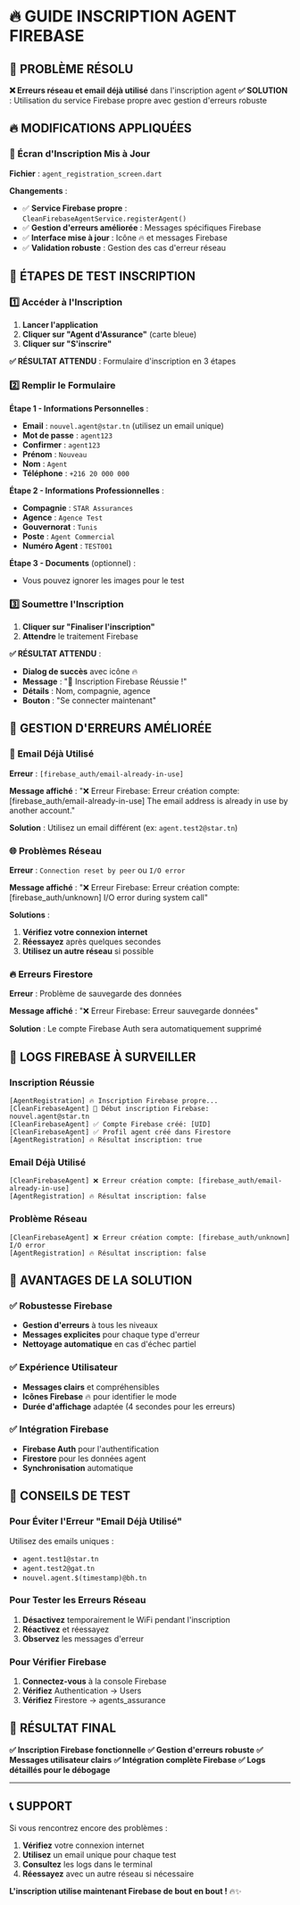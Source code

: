 # 🔥 **GUIDE INSCRIPTION AGENT FIREBASE**

## 🎯 **PROBLÈME RÉSOLU**

**❌ Erreurs réseau et email déjà utilisé** dans l'inscription agent
**✅ SOLUTION** : Utilisation du service Firebase propre avec gestion d'erreurs robuste

## 🔥 **MODIFICATIONS APPLIQUÉES**

### **📝 Écran d'Inscription Mis à Jour**

**Fichier** : `agent_registration_screen.dart`

**Changements** :
- ✅ **Service Firebase propre** : `CleanFirebaseAgentService.registerAgent()`
- ✅ **Gestion d'erreurs améliorée** : Messages spécifiques Firebase
- ✅ **Interface mise à jour** : Icône 🔥 et messages Firebase
- ✅ **Validation robuste** : Gestion des cas d'erreur réseau

## 📱 **ÉTAPES DE TEST INSCRIPTION**

### **1️⃣ Accéder à l'Inscription**

1. **Lancer l'application**
2. **Cliquer sur "Agent d'Assurance"** (carte bleue)
3. **Cliquer sur "S'inscrire"**

**✅ RÉSULTAT ATTENDU** : Formulaire d'inscription en 3 étapes

### **2️⃣ Remplir le Formulaire**

**Étape 1 - Informations Personnelles** :
- **Email** : `nouvel.agent@star.tn` (utilisez un email unique)
- **Mot de passe** : `agent123`
- **Confirmer** : `agent123`
- **Prénom** : `Nouveau`
- **Nom** : `Agent`
- **Téléphone** : `+216 20 000 000`

**Étape 2 - Informations Professionnelles** :
- **Compagnie** : `STAR Assurances`
- **Agence** : `Agence Test`
- **Gouvernorat** : `Tunis`
- **Poste** : `Agent Commercial`
- **Numéro Agent** : `TEST001`

**Étape 3 - Documents** (optionnel) :
- Vous pouvez ignorer les images pour le test

### **3️⃣ Soumettre l'Inscription**

1. **Cliquer sur "Finaliser l'inscription"**
2. **Attendre** le traitement Firebase

**✅ RÉSULTAT ATTENDU** :
- **Dialog de succès** avec icône 🔥
- **Message** : "🎉 Inscription Firebase Réussie !"
- **Détails** : Nom, compagnie, agence
- **Bouton** : "Se connecter maintenant"

## 🚨 **GESTION D'ERREURS AMÉLIORÉE**

### **📧 Email Déjà Utilisé**

**Erreur** : `[firebase_auth/email-already-in-use]`

**Message affiché** : "❌ Erreur Firebase: Erreur création compte: [firebase_auth/email-already-in-use] The email address is already in use by another account."

**Solution** : Utilisez un email différent (ex: `agent.test2@star.tn`)

### **🌐 Problèmes Réseau**

**Erreur** : `Connection reset by peer` ou `I/O error`

**Message affiché** : "❌ Erreur Firebase: Erreur création compte: [firebase_auth/unknown] I/O error during system call"

**Solutions** :
1. **Vérifiez votre connexion internet**
2. **Réessayez** après quelques secondes
3. **Utilisez un autre réseau** si possible

### **🔥 Erreurs Firestore**

**Erreur** : Problème de sauvegarde des données

**Message affiché** : "❌ Erreur Firebase: Erreur sauvegarde données"

**Solution** : Le compte Firebase Auth sera automatiquement supprimé

## 🔧 **LOGS FIREBASE À SURVEILLER**

### **Inscription Réussie**
```
[AgentRegistration] 🔥 Inscription Firebase propre...
[CleanFirebaseAgent] 📝 Début inscription Firebase: nouvel.agent@star.tn
[CleanFirebaseAgent] ✅ Compte Firebase créé: [UID]
[CleanFirebaseAgent] ✅ Profil agent créé dans Firestore
[AgentRegistration] 🔥 Résultat inscription: true
```

### **Email Déjà Utilisé**
```
[CleanFirebaseAgent] ❌ Erreur création compte: [firebase_auth/email-already-in-use]
[AgentRegistration] 🔥 Résultat inscription: false
```

### **Problème Réseau**
```
[CleanFirebaseAgent] ❌ Erreur création compte: [firebase_auth/unknown] I/O error
[AgentRegistration] 🔥 Résultat inscription: false
```

## 🎯 **AVANTAGES DE LA SOLUTION**

### **✅ Robustesse Firebase**
- **Gestion d'erreurs** à tous les niveaux
- **Messages explicites** pour chaque type d'erreur
- **Nettoyage automatique** en cas d'échec partiel

### **✅ Expérience Utilisateur**
- **Messages clairs** et compréhensibles
- **Icônes Firebase** 🔥 pour identifier le mode
- **Durée d'affichage** adaptée (4 secondes pour les erreurs)

### **✅ Intégration Firebase**
- **Firebase Auth** pour l'authentification
- **Firestore** pour les données agent
- **Synchronisation** automatique

## 🧪 **CONSEILS DE TEST**

### **Pour Éviter l'Erreur "Email Déjà Utilisé"**

Utilisez des emails uniques :
- `agent.test1@star.tn`
- `agent.test2@gat.tn`
- `nouvel.agent.$(timestamp)@bh.tn`

### **Pour Tester les Erreurs Réseau**

1. **Désactivez** temporairement le WiFi pendant l'inscription
2. **Réactivez** et réessayez
3. **Observez** les messages d'erreur

### **Pour Vérifier Firebase**

1. **Connectez-vous** à la console Firebase
2. **Vérifiez** Authentication → Users
3. **Vérifiez** Firestore → agents_assurance

## 🎉 **RÉSULTAT FINAL**

**✅ Inscription Firebase fonctionnelle**
**✅ Gestion d'erreurs robuste**
**✅ Messages utilisateur clairs**
**✅ Intégration complète Firebase**
**✅ Logs détaillés pour le débogage**

---

## 📞 **SUPPORT**

Si vous rencontrez encore des problèmes :
1. **Vérifiez** votre connexion internet
2. **Utilisez** un email unique pour chaque test
3. **Consultez** les logs dans le terminal
4. **Réessayez** avec un autre réseau si nécessaire

**L'inscription utilise maintenant Firebase de bout en bout !** 🔥✨
